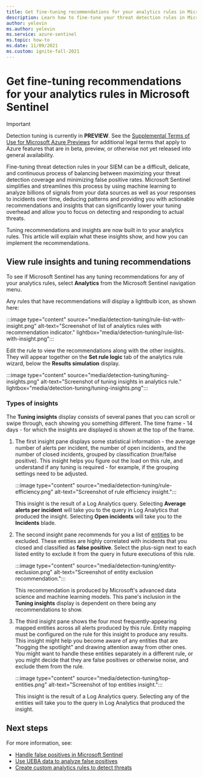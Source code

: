 ```yaml
---
title: Get fine-tuning recommendations for your analytics rules in Microsoft Sentinel
description: Learn how to fine-tune your threat detection rules in Microsoft Sentinel, using automatically generated recommendations, to reduce false positives while maintaining threat detection coverage.
author: yelevin
ms.author: yelevin
ms.service: azure-sentinel
ms.topic: how-to
ms.date: 11/09/2021
ms.custom: ignite-fall-2021
---
```


# Get fine-tuning recommendations for your analytics rules in Microsoft Sentinel

> [!IMPORTANT]
>
> Detection tuning is currently in **PREVIEW**. See the [Supplemental Terms of Use for Microsoft Azure Previews](https://azure.microsoft.com/support/legal/preview-supplemental-terms/) for additional legal terms that apply to Azure features that are in beta, preview, or otherwise not yet released into general availability.

Fine-tuning threat detection rules in your SIEM can be a difficult, delicate, and continuous process of balancing between maximizing your threat detection coverage and minimizing false positive rates. Microsoft Sentinel simplifies and streamlines this process by using machine learning to analyze billions of signals from your data sources as well as your responses to incidents over time, deducing patterns and providing you with actionable recommendations and insights that can significantly lower your tuning overhead and allow you to focus on detecting and responding to actual threats.

Tuning recommendations and insights are now built in to your analytics rules. This article will explain what these insights show, and how you can implement the recommendations.

## View rule insights and tuning recommendations

To see if Microsoft Sentinel has any tuning recommendations for any of your analytics rules, select **Analytics** from the Microsoft Sentinel navigation menu.

Any rules that have recommendations will display a lightbulb icon, as shown here:

:::image type="content" source="media/detection-tuning/rule-list-with-insight.png" alt-text="Screenshot of list of analytics rules with recommendation indicator." lightbox="media/detection-tuning/rule-list-with-insight.png":::

Edit the rule to view the recommendations along with the other insights. They will appear together on the **Set rule logic** tab of the analytics rule wizard, below the **Results simulation** display.

:::image type="content" source="media/detection-tuning/tuning-insights.png" alt-text="Screenshot of tuning insights in analytics rule." lightbox="media/detection-tuning/tuning-insights.png":::

### Types of insights

The **Tuning insights** display consists of several panes that you can scroll or swipe through, each showing you something different. The time frame - 14 days - for which the insights are displayed is shown at the top of the frame.

1. The first insight pane displays some statistical information - the average number of alerts per incident, the number of open incidents, and the number of closed incidents, grouped by classification (true/false positive). This insight helps you figure out the load on this rule, and understand if any tuning is required - for example, if the grouping settings need to be adjusted.

    :::image type="content" source="media/detection-tuning/rule-efficiency.png" alt-text="Screenshot of rule efficiency insight.":::

    This insight is the result of a Log Analytics query. Selecting **Average alerts per incident** will take you to the query in Log Analytics that produced the insight. Selecting **Open incidents** will take you to the **Incidents** blade.

1. The second insight pane recommends for you a list of [entities](entities-in-azure-sentinel.md) to be excluded. These entities are highly correlated with incidents that you closed and classified as **false positive**. Select the plus-sign next to each listed entity to exclude it from the query in future executions of this rule. 

    :::image type="content" source="media/detection-tuning/entity-exclusion.png" alt-text="Screenshot of entity exclusion recommendation.":::

    This recommendation is produced by Microsoft's advanced data science and machine learning models. This pane's inclusion in the **Tuning insights** display is dependent on there being any recommendations to show.

1. The third insight pane shows the four most frequently-appearing mapped entities across all alerts produced by this rule. Entity mapping must be configured on the rule for this insight to produce any results. This insight might help you become aware of any entities that are "hogging the spotlight" and drawing attention away from other ones. You might want to handle these entities separately in a different rule, or you might decide that they are false positives or otherwise noise, and exclude them from the rule.

    :::image type="content" source="media/detection-tuning/top-entities.png" alt-text="Screenshot of top entities insight.":::

    This insight is the result of a Log Analytics query. Selecting any of the entities will take you to the query in Log Analytics that produced the insight.

## Next steps

For more information, see:
- [Handle false positives in Microsoft Sentinel](false-positives.md)
- [Use UEBA data to analyze false positives](investigate-with-ueba.md#use-ueba-data-to-analyze-false-positives)
- [Create custom analytics rules to detect threats](detect-threats-custom.md)
